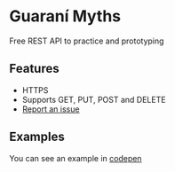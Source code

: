 # Guaraní Myths
Free REST API to practice and prototyping

## Features
- HTTPS
- Supports GET, PUT, POST and DELETE
- [Report an issue](https://github.com/emrocode/guarani-myths-api/issues)

## Examples
You can see an example in [codepen](https://codepen.io/emrocode/pen/xxzreJW)
